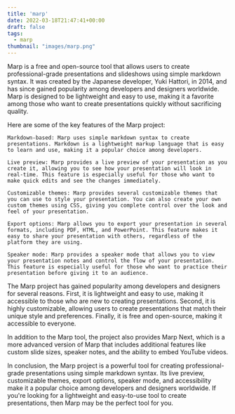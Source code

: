 ```yaml
---
title: 'marp'
date: 2022-03-18T21:47:41+00:00
draft: false
tags:
  - marp
thumbnail: "images/marp.png"
---
```

Marp is a free and open-source tool that allows users to create professional-grade presentations and slideshows using simple markdown syntax. It was created by the Japanese developer, Yuki Hattori, in 2014, and has since gained popularity among developers and designers worldwide. Marp is designed to be lightweight and easy to use, making it a favorite among those who want to create presentations quickly without sacrificing quality.

Here are some of the key features of the Marp project:

    Markdown-based: Marp uses simple markdown syntax to create presentations. Markdown is a lightweight markup language that is easy to learn and use, making it a popular choice among developers.

    Live preview: Marp provides a live preview of your presentation as you create it, allowing you to see how your presentation will look in real-time. This feature is especially useful for those who want to make quick edits and see the changes immediately.

    Customizable themes: Marp provides several customizable themes that you can use to style your presentation. You can also create your own custom themes using CSS, giving you complete control over the look and feel of your presentation.

    Export options: Marp allows you to export your presentation in several formats, including PDF, HTML, and PowerPoint. This feature makes it easy to share your presentation with others, regardless of the platform they are using.

    Speaker mode: Marp provides a speaker mode that allows you to view your presentation notes and control the flow of your presentation. This feature is especially useful for those who want to practice their presentation before giving it to an audience.

The Marp project has gained popularity among developers and designers for several reasons. First, it is lightweight and easy to use, making it accessible to those who are new to creating presentations. Second, it is highly customizable, allowing users to create presentations that match their unique style and preferences. Finally, it is free and open-source, making it accessible to everyone.

In addition to the Marp tool, the project also provides Marp Next, which is a more advanced version of Marp that includes additional features like custom slide sizes, speaker notes, and the ability to embed YouTube videos.

In conclusion, the Marp project is a powerful tool for creating professional-grade presentations using simple markdown syntax. Its live preview, customizable themes, export options, speaker mode, and accessibility make it a popular choice among developers and designers worldwide. If you're looking for a lightweight and easy-to-use tool to create presentations, then Marp may be the perfect tool for you.